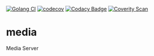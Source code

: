 [![Golang CI](https://github.com/appcrash/media/actions/workflows/golang.yml/badge.svg)](https://github.com/appcrash/media/actions/workflows/golang.yml)
[![codecov](https://codecov.io/gh/appcrash/media/branch/master/graph/badge.svg?token=L76CE5EAKC)](https://codecov.io/gh/appcrash/media)
[![Codacy Badge](https://app.codacy.com/project/badge/Grade/ec011376a0444882aa74b4e3ae04083e)](https://www.codacy.com/gh/appcrash/media/dashboard?utm_source=github.com&amp;utm_medium=referral&amp;utm_content=appcrash/media&amp;utm_campaign=Badge_Grade)
[![Coverity Scan](https://scan.coverity.com/projects/23415/badge.svg)](https://scan.coverity.com/projects/appcrash-media)

# media
Media Server
